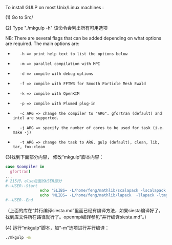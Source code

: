 To install GULP on most Unix/Linux machines :

(1) Go to Src/

(2) Type "./mkgulp -h"     该命令会列出所有可用选项
    
NB: There are several flags that can be added depending on what options are required. The main options are:
*        -h => print help text to list the options below
*        -m => parallel compilation with MPI
*        -d => compile with debug options
*        -f => compile with FFTW3 for Smooth Particle Mesh Ewald
*        -k => compile with OpenKIM
*        -p => compile with Plumed plug-in
*        -c ARG => change the compiler to "ARG". gfortran (default) and intel are supported.
*        -j ARG => specify the number of cores to be used for task (i.e. make -j)
*        -t ARG => change the task to ARG. gulp (default), clean, lib, tar, fox-clean

(3)找到下面部分内容， 修改“mkgulp”脚本内容：

```bash
case $compiler in
  gfortran)
...
# 215行，else后面的USER部分
#--USER--Start
               echo 'SLIBS= -L/home/feng/mathlib/scalapack -lscalapack' >> makefile
               echo 'MLIBS= -L/home/feng/mathlib/lapack  -llapack -ltmglib -lrefblas' >> makefile
#--USER--End
```

（上面的库在“并行编译siesta.md”里面已经有编译方法，如果siesta编译好了，找到库文件所在路径就行了。openmpi编译参见“并行编译siesta.md”。）

(4) 运行“mkgulp”脚本，加“-m”选项进行并行编译：

```bash
./mkgulp -m
```